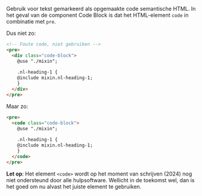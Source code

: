 <!-- @license CC0-1.0 -->

Gebruik voor tekst gemarkeerd als opgemaakte code semantische HTML. In het geval van de component Code Block is dat het HTML-element `code`
in combinatie met `pre`.

Dus niet zo:

```html
<!-- Foute code, niet gebruiken -->
<pre>
  <div class="code-block">
    @use "./mixin";
    
    .nl-heading-1 {
    @include mixin.nl-heading-1;
    }
  </div>
</pre>
```

Maar zo:

```html
<pre>
  <code class="code-block">
    @use "./mixin";
  
    .nl-heading-1 {
    @include mixin.nl-heading-1;
    }
  </code>
</pre>
```

**Let op**: Het element `<code>` wordt op het moment van schrijven (2024) nog niet ondersteund door alle hulpsoftware. Wellicht in de toekomst wel, dan is het goed om nu alvast het juiste element te gebruiken.
